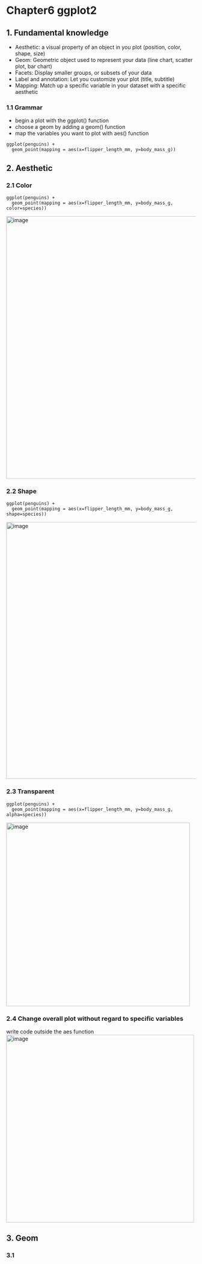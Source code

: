 # Chapter6 ggplot2

## 1. Fundamental knowledge
- Aesthetic: a visual property of an object in you plot (position, color, shape, size)
- Geom: Geometric object used to represent your data (line chart, scatter plot, bar chart)
- Facets: Display smaller groups, or subsets of your data
- Label and annotation: Let you customize your plot (title, subtitle)
- Mapping: Match up a specific variable in your dataset with a specific aesthetic

### 1.1 Grammar
- begin a plot with the ggplot() function
- choose a geom by adding a geom() function
- map the variables you want to plot with aes() function

```
ggplot(penguins) + 
  geom_point(mapping = aes(x=flipper_length_mm, y=body_mass_g))
```

## 2. Aesthetic
### 2.1 Color

```
ggplot(penguins) + 
  geom_point(mapping = aes(x=flipper_length_mm, y=body_mass_g, color=species))
```
<img width="698" alt="image" src="https://user-images.githubusercontent.com/105503216/210580678-a5e250d3-7001-4a32-bab7-0e85316cd5b2.png">

### 2.2 Shape

```
ggplot(penguins) + 
  geom_point(mapping = aes(x=flipper_length_mm, y=body_mass_g, shape=species))
```
<img width="683" alt="image" src="https://user-images.githubusercontent.com/105503216/210580819-64111f3a-d6c9-4a7e-85fc-c31f60fb0510.png">

### 2.3 Transparent

```
ggplot(penguins) + 
  geom_point(mapping = aes(x=flipper_length_mm, y=body_mass_g, alpha=species))
```
<img width="488" alt="image" src="https://user-images.githubusercontent.com/105503216/210585119-b25e2d9f-0379-482f-9908-85329be14820.png">

### 2.4 Change overall plot without regard to specific variables
write code outside the aes function  
<img width="499" alt="image" src="https://user-images.githubusercontent.com/105503216/210586280-3a69b1af-9854-46fb-9bb0-1763beeeb5ad.png">

## 3. Geom
### 3.1 
